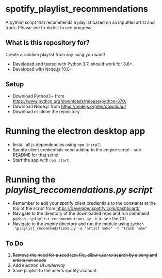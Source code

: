 # spotify_playlist_recommendations
A python script that recommends a playlist based on an inputted artist and track. Please see to-do list to see progress!

## What is this repository for? ##
Create a random playlist from any song you want!
* Developed and tested with Python 3.7, should work for 3.6+.
* Developed with Node.js 10.0+

## Setup ##
* Download Python3+ from https://www.python.org/downloads/release/python-370/
* Download Node.js from https://nodejs.org/en/download/
* Download or clone the repository 

# Running the electron desktop app #
* Install all js dependencies using ```npm install```
* Spotify client credientials need adding to the engine script - see README for that script
* Start the app with ```npm start```

# Running the *playlist_reccomendations.py script* #
* Remember to add your spotify client credientials to the constants at the top of the script from https://developer.spotify.com/dashboard/
* Navigate to the directory of the downloaded repo and run command ```python .\playlist_recommendations.py -h``` to see the CLI.
* Navigate to the *engine* directory and run the module using ```python .\playlist_recommendations.py -a "artist name" -t "track name"```

## To Do ##
1. <s>Remove the need for a seed text file, allow user to search by a song and artists not seeds</s>
2. Add electron UI *underway*
3. Save playlist to the user's spotify account.

